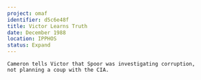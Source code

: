 ```yaml
---
project: omaf
identifier: d5c6e48f
title: Victor Learns Truth
date: December 1988  
location: IPPHOS
status: Expand
---
```


```synopsis
Cameron tells Victor that Spoor was investigating corruption,
not planning a coup with the CIA.
```

